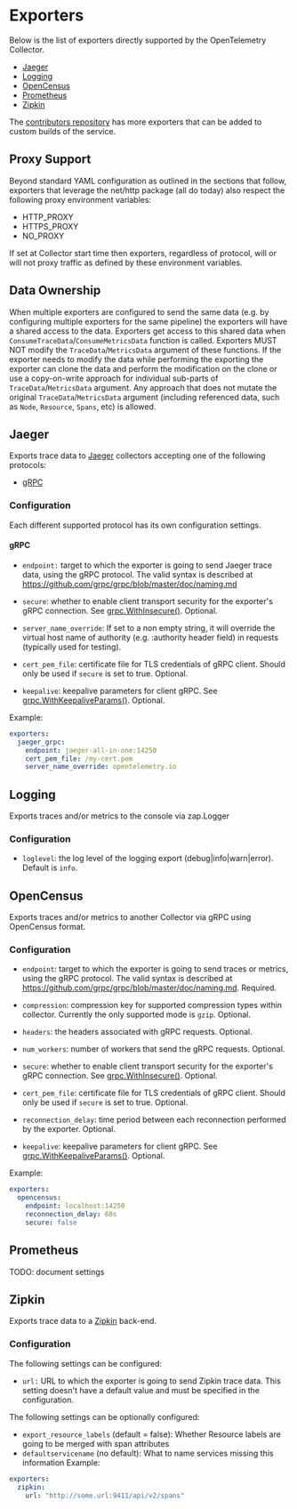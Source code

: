 # Exporters

Below is the list of exporters directly supported by the OpenTelemetry Collector.

* [Jaeger](#jaeger)
* [Logging](#logging)
* [OpenCensus](#opencensus)
* [Prometheus](#prometheus)
* [Zipkin](#zipkin)

The [contributors repository](https://github.com/open-telemetry/opentelemetry-service-contrib)
 has more exporters that can be added to custom builds of the service.

## Proxy Support

Beyond standard YAML configuration as outlined in the sections that follow,
exporters that leverage the net/http package (all do today) also respect the
following proxy environment variables:

* HTTP_PROXY
* HTTPS_PROXY
* NO_PROXY

If set at Collector start time then exporters, regardless of protocol,
will or will not proxy traffic as defined by these environment variables.

## Data Ownership

When multiple exporters are configured to send the same data (e.g. by configuring multiple
exporters for the same pipeline) the exporters will have a shared access to the data.
Exporters get access to this shared data when `ConsumeTraceData`/`ConsumeMetricsData`
function is called. Exporters MUST NOT modify the `TraceData`/`MetricsData` argument of
these functions. If the exporter needs to modify the data while performing the exporting
the exporter can clone the data and perform the modification on the clone or use a
copy-on-write approach for individual sub-parts of `TraceData`/`MetricsData` argument.
Any approach that does not mutate the original `TraceData`/`MetricsData` argument 
(including referenced data, such as `Node`, `Resource`, `Spans`, etc) is allowed.

## <a name="jaeger"></a>Jaeger

Exports trace data to [Jaeger](https://www.jaegertracing.io/) collectors
accepting one of the following protocols:

* [gRPC](#jaeger_grpc)

### <a name="jaeger-configuration"></a>Configuration

Each different supported protocol has its own configuration settings.

#### <a name="jaeger_grpc"></a>gRPC

* `endpoint:` target to which the exporter is going to send Jaeger trace data,
using the gRPC protocol. The valid syntax is described at
https://github.com/grpc/grpc/blob/master/doc/naming.md

* `secure`: whether to enable client transport security for the exporter's gRPC
connection. See [grpc.WithInsecure()](https://godoc.org/google.golang.org/grpc#WithInsecure).
Optional.

* `server_name_override`: If set to a non empty string, it will override the virtual host name 
of authority (e.g. :authority header field) in requests (typically used for testing).

* `cert_pem_file`: certificate file for TLS credentials of gRPC client. Should
only be used if `secure` is set to true. Optional.

* `keepalive`: keepalive parameters for client gRPC. See
[grpc.WithKeepaliveParams()](https://godoc.org/google.golang.org/grpc#WithKeepaliveParams).
Optional.


Example:

```yaml
exporters:
  jaeger_grpc:
    endpoint: jaeger-all-in-one:14250
    cert_pem_file: /my-cert.pem
    server_name_override: opentelemetry.io
```

## <a name="logging"></a>Logging
Exports traces and/or metrics to the console via zap.Logger

### <a name="logging-configuration"></a>Configuration

* `loglevel`: the log level of the logging export (debug|info|warn|error). Default is `info`.

## <a name="opencensus"></a>OpenCensus
Exports traces and/or metrics to another Collector via gRPC using OpenCensus format.

### <a name="opencensus-configuration"></a>Configuration

* `endpoint`: target to which the exporter is going to send traces or metrics,
using the gRPC protocol. The valid syntax is described at
https://github.com/grpc/grpc/blob/master/doc/naming.md. Required.

* `compression`: compression key for supported compression types within
collector. Currently the only supported mode is `gzip`. Optional.

* `headers`: the headers associated with gRPC requests. Optional.

* `num_workers`: number of workers that send the gRPC requests. Optional.

* `secure`: whether to enable client transport security for the exporter's gRPC
connection. See [grpc.WithInsecure()](https://godoc.org/google.golang.org/grpc#WithInsecure).
Optional.

* `cert_pem_file`: certificate file for TLS credentials of gRPC client. Should
only be used if `secure` is set to true. Optional.

* `reconnection_delay`: time period between each reconnection performed by the
exporter. Optional.

* `keepalive`: keepalive parameters for client gRPC. See
[grpc.WithKeepaliveParams()](https://godoc.org/google.golang.org/grpc#WithKeepaliveParams).
Optional.

Example:

```yaml
exporters:
  opencensus:
    endpoint: localhost:14250
    reconnection_delay: 60s
    secure: false
```

## <a name="prometheus"></a>Prometheus
TODO: document settings

## <a name="zipkin"></a>Zipkin
Exports trace data to a [Zipkin](https://zipkin.io/) back-end.

### Configuration

The following settings can be configured:

* `url:` URL to which the exporter is going to send Zipkin trace data. This
setting doesn't have a default value and must be specified in the configuration.

The following settings can be optionally configured:

- `export_resource_labels` (default = false): Whether Resource labels are going to be merged with span attributes
- `defaultservicename` (no default): What to name services missing this information
Example:

```yaml
exporters:
  zipkin:
    url: "http://some.url:9411/api/v2/spans"
```
